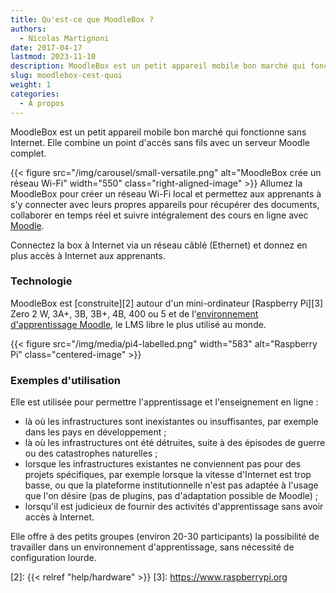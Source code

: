 ```yaml
---
title: Qu'est-ce que MoodleBox ?
authors:
  - Nicolas Martignoni
date: 2017-04-17
lastmod: 2023-11-10
description: MoodleBox est un petit appareil mobile bon marché qui fonctionne sans Internet, et qui combine un point d'accès sans fils avec un serveur Moodle complet.
slug: moodlebox-cest-quoi
weight: 1
categories:
  - À propos
---
```

MoodleBox est un petit appareil mobile bon marché qui fonctionne sans Internet. Elle combine un point d'accès sans fils avec un serveur Moodle complet.

{{< figure src="/img/carousel/small-versatile.png" alt="MoodleBox crée un réseau Wi-Fi" width="550" class="right-aligned-image" >}} Allumez la MoodleBox pour créer un réseau Wi-Fi local et permettez aux apprenants à s'y connecter avec leurs propres appareils pour récupérer des documents, collaborer en temps réel et suivre intégralement des cours en ligne avec [Moodle][1].

Connectez la box à Internet via un réseau câblé (Ethernet) et donnez en plus accès à Internet aux apprenants.

### Technologie

MoodleBox est [construite][2] autour d'un mini-ordinateur [Raspberry Pi][3] Zero 2 W, 3A+, 3B, 3B+, 4B, 400 ou 5 et de l'[environnement d'apprentissage Moodle][1], le LMS libre le plus utilisé au monde.

{{< figure src="/img/media/pi4-labelled.png" width="583" alt="Raspberry Pi" class="centered-image" >}}

### Exemples d'utilisation

Elle est utilisée pour permettre l'apprentissage et l'enseignement en ligne :

  - là où les infrastructures sont inexistantes ou insuffisantes, par exemple dans les pays en développement ;
  - là où les infrastructures ont été détruites, suite à des épisodes de guerre ou des catastrophes naturelles ;
  - lorsque les infrastructures existantes ne conviennent pas pour des projets spécifiques, par exemple lorsque la vitesse d'Internet est trop basse, ou que la plateforme institutionnelle n'est pas adaptée à l'usage que l'on désire (pas de plugins, pas d'adaptation possible de Moodle) ;
  - lorsqu'il est judicieux de fournir des activités d'apprentissage sans avoir accès à Internet.

Elle offre à des petits groupes (environ 20-30 participants) la possibilité de travailler dans un environnement d'apprentissage, sans nécessité de configuration lourde.

 [1]: https://moodle.org/
 [2]: {{< relref "help/hardware" >}}
 [3]: https://www.raspberrypi.org
